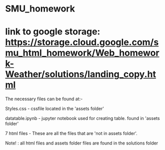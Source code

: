 # SMU_homework

# link to google storage: https://storage.cloud.google.com/smu_html_homework/Web_homework-Weather/solutions/landing_copy.html

The necessary files can be found at:-

Styles.css - cssfile located in the 'assets folder'

datatable.ipynb - jupyter notebook used for creating table. found in 'assets folder'

7 html files - These are all the files that are 'not in assets folder'. 

Note! : all html files and assets folder files are found in the solutions folder


